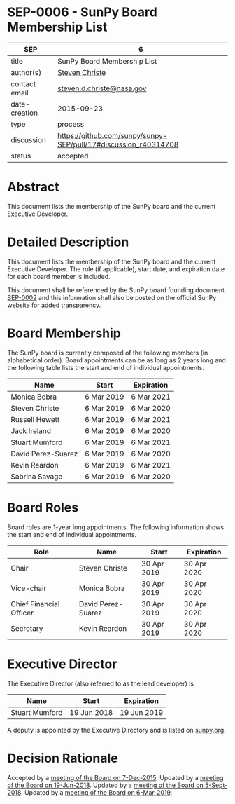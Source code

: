 # SEP-0006 - SunPy Board Membership List

| SEP           | 6                                                               |
|---------------|-----------------------------------------------------------------|
| title         | SunPy Board Membership List                                     |
| author(s)     | [Steven Christe](https://orcid.org/0000-0001-6127-795X)         |
| contact email | steven.d.christe@nasa.gov                                       |
| date-creation | 2015-09-23                                                      |
| type          | process                                                         |
| discussion    | https://github.com/sunpy/sunpy-SEP/pull/17#discussion_r40314708 |
| status        | accepted                                                        |

# Abstract
This document lists the membership of the SunPy board and the current Executive Developer.

# Detailed Description
This document lists the membership of the SunPy board and the current Executive Developer.
The role (if applicable), start date, and expiration date for each board member is included.

This document shall be referenced by the SunPy board
founding document [SEP-0002](https://github.com/sunpy/sunpy-SEP/blob/master/SEP-0002.md) and
this information shall also be posted on the official SunPy website for added transparency.

# Board Membership
The SunPy board is currently composed of the following members (in alphabetical order).
Board appointments can be as long as 2 years long and the following
table lists the start and end of individual appointments.

| Name                          | Start       |  Expiration |
|-------------------------------|-------------|-------------|
| Monica Bobra                  | 6 Mar 2019  | 6 Mar 2021  |
| Steven Christe                | 6 Mar 2019  | 6 Mar 2020  |
| Russell Hewett                | 6 Mar 2019  | 6 Mar 2021  |
| Jack Ireland                  | 6 Mar 2019  | 6 Mar 2020  |
| Stuart Mumford                | 6 Mar 2019  | 6 Mar 2021  |
| David Perez-Suarez            | 6 Mar 2019  | 6 Mar 2020  |
| Kevin Reardon                 | 6 Mar 2019  | 6 Mar 2021  |
| Sabrina Savage                | 6 Mar 2019  | 6 Mar 2020  |

# Board Roles
Board roles are 1-year long appointments. The following information shows
the start and end of individual appointments.

| Role                    | Name                        | Start       | Expiration  |
|-------------------------|-----------------------------|-------------|-------------|
| Chair                   | Steven Christe              | 30 Apr 2019 | 30 Apr 2020 |
| Vice-chair              | Monica Bobra                | 30 Apr 2019 | 30 Apr 2020 |
| Chief Financial Officer | David Perez-Suarez          | 30 Apr 2019 | 30 Apr 2020 |
| Secretary               | Kevin Reardon               | 30 Apr 2019 | 30 Apr 2020 |

# Executive Director
The Executive Director (also referred to as the lead developer) is

| Name           | Start        | Expiration |
|----------------|--------------|------------|
| Stuart Mumford | 19 Jun 2018  | 19 Jun 2019|

A deputy is appointed by the Executive Directory and is listed on [sunpy.org](sunpy.org).

# Decision Rationale
Accepted by a [meeting of the Board on 7-Dec-2015](https://github.com/sunpy/sunpy/wiki/Minutes-of-SunPy-Board-Meeting-12-07-15).
Updated by a [meeting of the Board on 19-Jun-2018](https://github.com/sunpy/sunpy/wiki/Minutes-of-SunPy-Board-Meeting-20180610).
Updated by a [meeting of the Board on 5-Sept-2018](https://github.com/sunpy/sunpy/wiki/Minutes-of-SunPy-Board-Meeting-20180905).
Updated by a [meeting of the Board on 6-Mar-2019](https://github.com/sunpy/sunpy/wiki/Minutes-of-SunPy-Board-Meeting-20190306).
